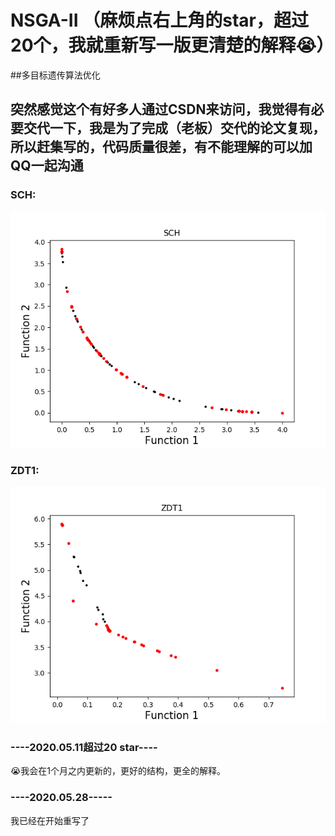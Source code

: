 # NSGA-II （麻烦点右上角的star，超过20个，我就重新写一版更清楚的解释😭）

##多目标遗传算法优化
## 突然感觉这个有好多人通过CSDN来访问，我觉得有必要交代一下，我是为了完成（老板）交代的论文复现，所以赶集写的，代码质量很差，有不能理解的可以加QQ一起沟通

### SCH: 
<img src="https://github.com/425776024/NSGA-II/blob/master/img/Figure_SCH.png?raw=true"/> <br />
### ZDT1: 
<img src="https://github.com/425776024/NSGA-II/blob/master/img/Figure_ZDT1.png?raw=true" /> <br />


### ----2020.05.11超过20 star----
😭我会在1个月之内更新的，更好的结构，更全的解释。


### ----2020.05.28-----
我已经在开始重写了
